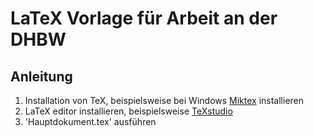 # LaTeX Vorlage für Arbeit an der DHBW

## Anleitung
1. Installation von TeX, beispielsweise bei Windows [Miktex](https://miktex.org/) installieren
2. LaTeX editor installieren, beispielsweise [TeXstudio](https://www.texstudio.org/)
3. 'Hauptdokument.tex' ausführen

